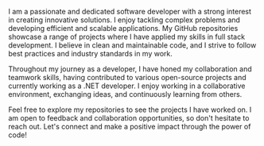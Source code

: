  I am a passionate and dedicated software developer with a strong interest in creating innovative solutions. I enjoy tackling complex problems and developing efficient and scalable applications. My GitHub repositories showcase a range of projects where I have applied my skills in full stack development. I believe in clean and maintainable code, and I strive to follow best practices and industry standards in my work.

Throughout my journey as a developer, I have honed my collaboration and teamwork skills, having contributed to various open-source projects and currently working as a .NET developer. I enjoy working in a collaborative environment, exchanging ideas, and continuously learning from others.

Feel free to explore my repositories to see the projects I have worked on. I am open to feedback and collaboration opportunities, so don't hesitate to reach out. Let's connect and make a positive impact through the power of code!
